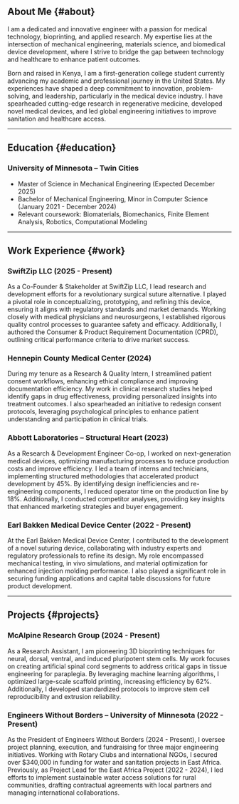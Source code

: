 ## About Me {#about}

I am a dedicated and innovative engineer with a passion for medical technology, bioprinting, and applied research. My expertise lies at the intersection of mechanical engineering, materials science, and biomedical device development, where I strive to bridge the gap between technology and healthcare to enhance patient outcomes. 

Born and raised in Kenya, I am a first-generation college student currently advancing my academic and professional journey in the United States. My experiences have shaped a deep commitment to innovation, problem-solving, and leadership, particularly in the medical device industry. I have spearheaded cutting-edge research in regenerative medicine, developed novel medical devices, and led global engineering initiatives to improve sanitation and healthcare access.

---

## Education {#education}

### University of Minnesota – Twin Cities  
- Master of Science in Mechanical Engineering (Expected December 2025)  
- Bachelor of Mechanical Engineering, Minor in Computer Science (January 2021 - December 2024)  
- Relevant coursework: Biomaterials, Biomechanics, Finite Element Analysis, Robotics, Computational Modeling

---

## Work Experience {#work}

### SwiftZip LLC (2025 - Present)
As a Co-Founder & Stakeholder at SwiftZip LLC, I lead research and development efforts for a revolutionary surgical suture alternative. I played a pivotal role in conceptualizing, prototyping, and refining this device, ensuring it aligns with regulatory standards and market demands. Working closely with medical physicians and neurosurgeons, I established rigorous quality control processes to guarantee safety and efficacy. Additionally, I authored the Consumer & Product Requirement Documentation (CPRD), outlining critical performance criteria to drive market success.

### Hennepin County Medical Center (2024)
During my tenure as a Research & Quality Intern, I streamlined patient consent workflows, enhancing ethical compliance and improving documentation efficiency. My work in clinical research studies helped identify gaps in drug effectiveness, providing personalized insights into treatment outcomes. I also spearheaded an initiative to redesign consent protocols, leveraging psychological principles to enhance patient understanding and participation in clinical trials.

### Abbott Laboratories – Structural Heart (2023)
As a Research & Development Engineer Co-op, I worked on next-generation medical devices, optimizing manufacturing processes to reduce production costs and improve efficiency. I led a team of interns and technicians, implementing structured methodologies that accelerated product development by 45%. By identifying design inefficiencies and re-engineering components, I reduced operator time on the production line by 18%. Additionally, I conducted competitor analyses, providing key insights that enhanced marketing strategies and buyer engagement.

### Earl Bakken Medical Device Center (2022 - Present)
At the Earl Bakken Medical Device Center, I contributed to the development of a novel suturing device, collaborating with industry experts and regulatory professionals to refine its design. My role encompassed mechanical testing, in vivo simulations, and material optimization for enhanced injection molding performance. I also played a significant role in securing funding applications and capital table discussions for future product development.

---

## Projects {#projects}

### McAlpine Research Group (2024 - Present)
As a Research Assistant, I am pioneering 3D bioprinting techniques for neural, dorsal, ventral, and induced pluripotent stem cells. My work focuses on creating artificial spinal cord segments to address critical gaps in tissue engineering for paraplegia. By leveraging machine learning algorithms, I optimized large-scale scaffold printing, increasing efficiency by 62%. Additionally, I developed standardized protocols to improve stem cell reproducibility and extrusion reliability.

### Engineers Without Borders – University of Minnesota (2022 - Present)
As the President of Engineers Without Borders (2024 - Present), I oversee project planning, execution, and fundraising for three major engineering initiatives. Working with Rotary Clubs and international NGOs, I secured over $340,000 in funding for water and sanitation projects in East Africa. Previously, as Project Lead for the East Africa Project (2022 - 2024), I led efforts to implement sustainable water access solutions for rural communities, drafting contractual agreements with local partners and managing international collaborations.
